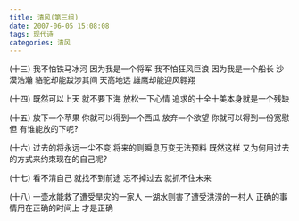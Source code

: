 ```yaml
---
title: 清风(第三组)
date: 2007-06-05 15:08:08
tags: 现代诗
categories: 清风
---
```

(十三)
我不怕铁马冰河
因为我是一个将军
我不怕狂风巨浪
因为我是一个船长
沙漠浩瀚
骆驼却能跋涉其间
天高地远
雄鹰却能迎风翱翔
<!-- more -->
(十四)
既然可以上天
就不要下海
放松一下心情
追求的十全十美本身就是一个残缺

(十五)
放下一个苹果
你就可以得到一个西瓜
放弃一个欲望
你就可以得到一份宽慰
但
有谁能放的下呢?

(十六)
过去的将永远一尘不变
将来的则瞬息万变无法预料
既然这样
又为何用过去的方式来约束现在的自己呢?

(十七)
看不清自己
就找不到前途
忘不掉过去
就抓不住未来

(十八)
一壶水能救了遭受旱灾的一家人
一湖水则害了遭受洪涝的一村人
正确的事情用在正确的时间上
才是正确